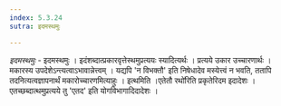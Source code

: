```yaml
---
index: 5.3.24
sutra: इदमस्थमुः

---
```

_इदमस्थमुः_ - इदमस्थमुः । इदंशब्दात्प्रकारवृत्तेस्थमुप्रत्ययः स्यादित्यर्थः । प्रत्यये उकार उच्चारणार्थः । मकारस्य उपदेशेऽन्त्यत्वाऽभावान्नेत्त्वम् । यद्यपि 'न विभक्तौ' इति निषेधादेव मस्येत्त्वं न भवति, ततापि तदनित्यत्वज्ञापनार्थं मकारोच्चारणमित्याहुः । इत्थमिति ।एतेतौ रथो॑रिति प्रकृतेरिदम इदादेशः । एतच्छब्दात्थमुप्रत्यये तु 'एतद' इति योगविभागादिदादेशः । 